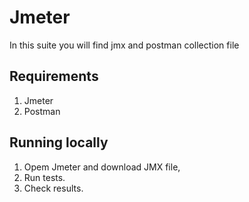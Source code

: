# Jmeter

In this suite you will find jmx and postman collection file

## Requirements

1. Jmeter
2. Postman

## Running locally

1. Opem Jmeter and download JMX file,
2. Run tests.
3. Check results.
